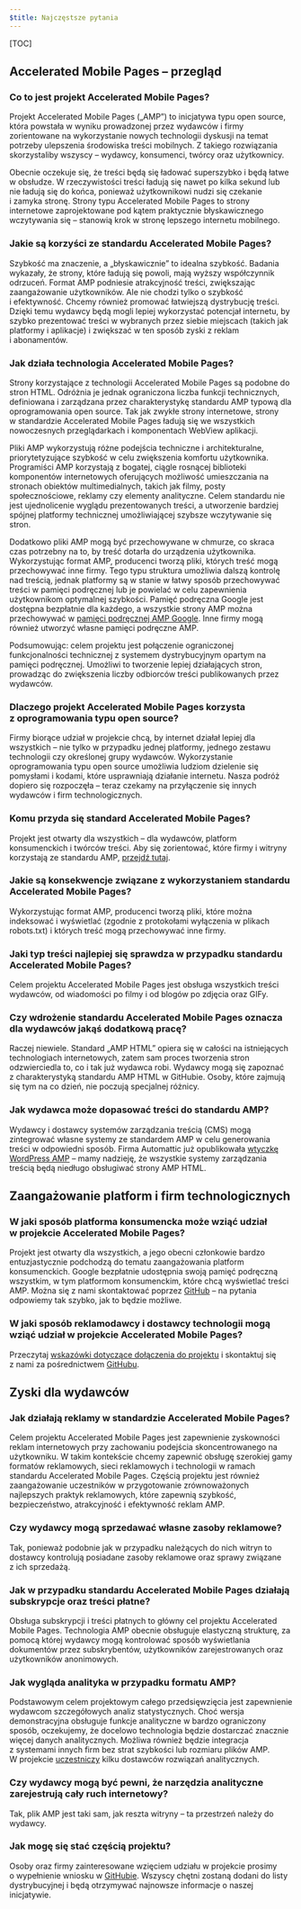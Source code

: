 ```yaml
---
$title: Najczęstsze pytania
---
```


[TOC]

## Accelerated Mobile Pages – przegląd

### Co to jest projekt Accelerated Mobile Pages?

Projekt Accelerated Mobile Pages („AMP”) to inicjatywa typu open source, która powstała w wyniku prowadzonej przez wydawców i firmy zorientowane na wykorzystanie nowych technologii dyskusji na temat potrzeby ulepszenia środowiska treści mobilnych. Z takiego rozwiązania skorzystaliby wszyscy – wydawcy, konsumenci, twórcy oraz użytkownicy.

Obecnie oczekuje się, że treści będą się ładować superszybko i będą łatwe w obsłudze. W rzeczywistości treści ładują się nawet po kilka sekund lub nie ładują się do końca, ponieważ użytkownikowi nudzi się czekanie i zamyka stronę. Strony typu Accelerated Mobile Pages to strony internetowe zaprojektowane pod kątem praktycznie błyskawicznego wczytywania się – stanowią krok w stronę lepszego internetu mobilnego.

### Jakie są korzyści ze standardu Accelerated Mobile Pages?

Szybkość ma znaczenie, a „błyskawicznie” to idealna szybkość. Badania wykazały, że strony, które ładują się powoli, mają wyższy współczynnik odrzuceń. Format AMP podniesie atrakcyjność treści, zwiększając zaangażowanie użytkowników. Ale nie chodzi tylko o szybkość i efektywność. Chcemy również promować łatwiejszą dystrybucję treści. Dzięki temu wydawcy będą mogli lepiej wykorzystać potencjał internetu, by szybko prezentować treści w wybranych przez siebie miejscach (takich jak platformy i aplikacje) i zwiększać w ten sposób zyski z reklam i abonamentów.

### Jak działa technologia Accelerated Mobile Pages?

Strony korzystające z technologii Accelerated Mobile Pages są podobne do stron HTML. Odróżnia je jednak ograniczona liczba funkcji technicznych, definiowana i zarządzana przez charakterystykę standardu AMP typową dla oprogramowania open source. Tak jak zwykłe strony internetowe, strony w standardzie Accelerated Mobile Pages ładują się we wszystkich nowoczesnych przeglądarkach i komponentach WebView aplikacji.

Pliki AMP wykorzystują różne podejścia techniczne i architekturalne, priorytetyzujące szybkość w celu zwiększenia komfortu użytkownika. Programiści AMP korzystają z bogatej, ciągle rosnącej biblioteki komponentów internetowych oferujących możliwość umieszczania na stronach obiektów multimedialnych, takich jak filmy, posty społecznościowe, reklamy czy elementy analityczne. Celem standardu nie jest ujednolicenie wyglądu prezentowanych treści, a utworzenie bardziej spójnej platformy technicznej umożliwiającej szybsze wczytywanie się stron.

Dodatkowo pliki AMP mogą być przechowywane w chmurze, co skraca czas potrzebny na to, by treść dotarła do urządzenia użytkownika. Wykorzystując format AMP, producenci tworzą pliki, których treść mogą przechowywać inne firmy. Tego typu struktura umożliwia dalszą kontrolę nad treścią, jednak platformy są w stanie w łatwy sposób przechowywać treści w pamięci podręcznej lub je powielać w celu zapewnienia użytkownikom optymalnej szybkości. Pamięć podręczna Google jest dostępna bezpłatnie dla każdego, a wszystkie strony AMP można przechowywać w [pamięci podręcznej AMP Google](https://developers.google.com/amp/cache/). Inne firmy mogą również utworzyć własne pamięci podręczne AMP.

Podsumowując: celem projektu jest połączenie ograniczonej funkcjonalności technicznej z systemem dystrybucyjnym opartym na pamięci podręcznej. Umożliwi to tworzenie lepiej działających stron, prowadząc do zwiększenia liczby odbiorców treści publikowanych przez wydawców.

### Dlaczego projekt Accelerated Mobile Pages korzysta z oprogramowania typu open source?

Firmy biorące udział w projekcie chcą, by internet działał lepiej dla wszystkich – nie tylko w przypadku jednej platformy, jednego zestawu technologii czy określonej grupy wydawców. Wykorzystanie oprogramowania typu open source umożliwia ludziom dzielenie się pomysłami i kodami, które usprawniają działanie internetu. Nasza podróż dopiero się rozpoczęła – teraz czekamy na przyłączenie się innych wydawców i firm technologicznych.

### Komu przyda się standard Accelerated Mobile Pages?

Projekt jest otwarty dla wszystkich – dla wydawców, platform konsumenckich i twórców treści. Aby się zorientować, które firmy i witryny korzystają ze standardu AMP, [przejdź tutaj](/who).

### Jakie są konsekwencje związane z wykorzystaniem standardu Accelerated Mobile Pages?

Wykorzystując format AMP, producenci tworzą pliki, które można indeksować i wyświetlać (zgodnie z protokołami wyłączenia w plikach robots.txt) i których treść mogą przechowywać inne firmy.

### Jaki typ treści najlepiej się sprawdza w przypadku standardu Accelerated Mobile Pages?

Celem projektu Accelerated Mobile Pages jest obsługa wszystkich treści wydawców, od wiadomości po filmy i od blogów po zdjęcia oraz GIFy.

### Czy wdrożenie standardu Accelerated Mobile Pages oznacza dla wydawców jakąś dodatkową pracę?

Raczej niewiele. Standard „AMP HTML” opiera się w całości na istniejących technologiach internetowych, zatem sam proces tworzenia stron odzwierciedla to, co i tak już wydawca robi. Wydawcy mogą się zapoznać z charakterystyką standardu AMP HTML w GitHubie. Osoby, które zajmują się tym na co dzień, nie poczują specjalnej różnicy.

### Jak wydawca może dopasować treści do standardu AMP?

Wydawcy i dostawcy systemów zarządzania treścią (CMS) mogą zintegrować własne systemy ze standardem AMP w celu generowania treści w odpowiedni sposób. Firma Automattic już opublikowała [wtyczkę WordPress AMP](https://wordpress.org/plugins/amp/) – mamy nadzieję, że wszystkie systemy zarządzania treścią będą niedługo obsługiwać strony AMP HTML.

## Zaangażowanie platform i firm technologicznych

### W jaki sposób platforma konsumencka może wziąć udział w projekcie Accelerated Mobile Pages?

Projekt jest otwarty dla wszystkich, a jego obecni członkowie bardzo entuzjastycznie podchodzą do tematu zaangażowania platform konsumenckich. Google bezpłatnie udostępnia swoją pamięć podręczną wszystkim, w tym platformom konsumenckim, które chcą wyświetlać treści AMP. Można się z nami skontaktować poprzez [GitHub](https://github.com/ampproject/amphtml/issues/new) – na pytania odpowiemy tak szybko, jak to będzie możliwe.

### W jaki sposób reklamodawcy i dostawcy technologii mogą wziąć udział w projekcie Accelerated Mobile Pages?

Przeczytaj [wskazówki dotyczące dołączenia do projektu](https://github.com/ampproject/amphtml/tree/master/3p#ads) i skontaktuj się z nami za pośrednictwem [GitHubu](https://github.com/ampproject/amphtml/issues/new).

## Zyski dla wydawców

### Jak działają reklamy w standardzie Accelerated Mobile Pages?

Celem projektu Accelerated Mobile Pages jest zapewnienie zyskowności reklam internetowych przy zachowaniu podejścia skoncentrowanego na użytkowniku. W takim kontekście chcemy zapewnić obsługę szerokiej gamy formatów reklamowych, sieci reklamowych i technologii w ramach standardu Accelerated Mobile Pages. Częścią projektu jest również zaangażowanie uczestników w przygotowanie zrównoważonych najlepszych praktyk reklamowych, które zapewnią szybkość, bezpieczeństwo, atrakcyjność i efektywność reklam AMP.

### Czy wydawcy mogą sprzedawać własne zasoby reklamowe?

Tak, ponieważ podobnie jak w przypadku należących do nich witryn to dostawcy kontrolują posiadane zasoby reklamowe oraz sprawy związane z ich sprzedażą.

### Jak w przypadku standardu Accelerated Mobile Pages działają subskrypcje oraz treści płatne?

Obsługa subskrypcji i treści płatnych to główny cel projektu Accelerated Mobile Pages. Technologia AMP obecnie obsługuje elastyczną strukturę, za pomocą której wydawcy mogą kontrolować sposób wyświetlania dokumentów przez subskrybentów, użytkowników zarejestrowanych oraz użytkowników anonimowych.

### Jak wygląda analityka w przypadku formatu AMP?

Podstawowym celem projektowym całego przedsięwzięcia jest zapewnienie wydawcom szczegółowych analiz statystycznych. Choć wersja demonstracyjna obsługuje funkcje analityczne w bardzo ograniczony sposób, oczekujemy, że docelowo technologia będzie dostarczać znacznie więcej danych analitycznych. Możliwa również będzie integracja z systemami innych firm bez strat szybkości lub rozmiaru plików AMP. W projekcie [uczestniczy](https://www.ampproject.org/who/#analytics) kilku dostawców rozwiązań analitycznych.

### Czy wydawcy mogą być pewni, że narzędzia analityczne zarejestrują cały ruch internetowy?

Tak, plik AMP jest taki sam, jak reszta witryny – ta przestrzeń należy do wydawcy.

### Jak mogę się stać częścią projektu?

Osoby oraz firmy zainteresowane wzięciem udziału w projekcie prosimy o wypełnienie wniosku w [GitHubie](https://github.com/ampproject/amphtml/issues/new). Wszyscy chętni zostaną dodani do listy dystrybucyjnej i będą otrzymywać najnowsze informacje o naszej inicjatywie.
